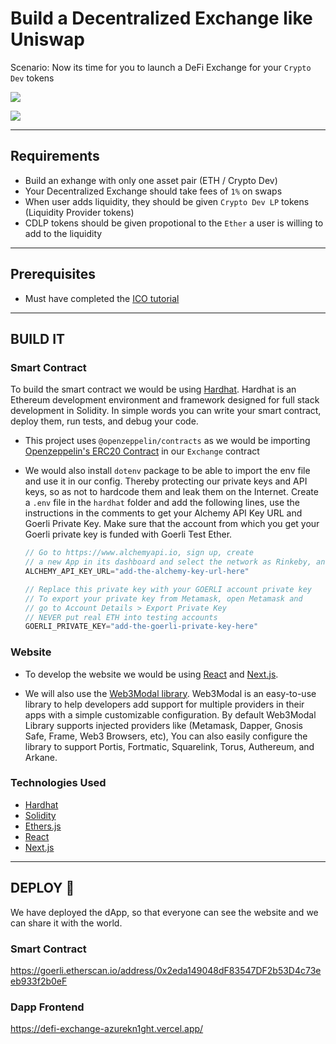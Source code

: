 # Build a Decentralized Exchange like Uniswap

Scenario: Now its time for you to launch a DeFi Exchange for your `Crypto Dev` tokens

![](https://i.imgur.com/nvLT06K.png)

![](https://i.imgur.com/uWJAYcZ.png)

---

## Requirements

- Build an exhange with only one asset pair (ETH / Crypto Dev)
- Your Decentralized Exchange should take fees of `1%` on swaps
- When user adds liquidity, they should be given `Crypto Dev LP` tokens (Liquidity Provider tokens)
- CDLP tokens should be given propotional to the `Ether` a user is willing to add to the liquidity

---

## Prerequisites

- Must have completed the [ICO tutorial](https://github.com/AzureKn1ght/ICO)

---

## BUILD IT

### Smart Contract

To build the smart contract we would be using [Hardhat](https://hardhat.org/).
Hardhat is an Ethereum development environment and framework designed for full stack development in Solidity. In simple words you can write your smart contract, deploy them, run tests, and debug your code.

- This project uses `@openzeppelin/contracts` as we would be importing [Openzeppelin's ERC20 Contract](https://github.com/OpenZeppelin/openzeppelin-contracts/blob/master/contracts/token/ERC20/ERC20.sol) in our `Exchange` contract

- We would also install `dotenv` package to be able to import the env file and use it in our config. Thereby protecting our private keys and API keys, so as not to hardcode them and leak them on the Internet. Create a `.env` file in the `hardhat` folder and add the following lines, use the instructions in the comments to get your Alchemy API Key URL and Goerli Private Key. Make sure that the account from which you get your Goerli private key is funded with Goerli Test Ether.

 
  ```js
  // Go to https://www.alchemyapi.io, sign up, create
  // a new App in its dashboard and select the network as Rinkeby, and replace "add-the-alchemy-key-url-here" with its key url
  ALCHEMY_API_KEY_URL="add-the-alchemy-key-url-here"

  // Replace this private key with your GOERLI account private key
  // To export your private key from Metamask, open Metamask and
  // go to Account Details > Export Private Key
  // NEVER put real ETH into testing accounts
  GOERLI_PRIVATE_KEY="add-the-goerli-private-key-here"
  ```

### Website

- To develop the website we would be using [React](https://reactjs.org/) and [Next.js](https://nextjs.org/). 

- We will also use the [Web3Modal library](https://github.com/Web3Modal/web3modal). 
Web3Modal is an easy-to-use library to help developers add support for multiple providers in their apps with a simple customizable configuration. By default Web3Modal Library supports injected providers like (Metamask, Dapper, Gnosis Safe, Frame, Web3 Browsers, etc), You can also easily configure the library to support Portis, Fortmatic, Squarelink, Torus, Authereum, and Arkane.

### Technologies Used 
- [Hardhat](https://hardhat.org/)
- [Solidity](https://soliditylang.org/)
- [Ethers.js](https://github.com/ethers-io/ethers.js/)
- [React](https://reactjs.org/)
- [Next.js](https://nextjs.org/)

---

## DEPLOY 🚀

We have deployed the dApp, so that everyone can see the website and we can share it with the world.

### Smart Contract 
https://goerli.etherscan.io/address/0x2eda149048dF83547DF2b53D4c73eeb933f2b0eF

### Dapp Frontend
https://defi-exchange-azurekn1ght.vercel.app/

